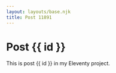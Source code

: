 ```yaml
---
layout: layouts/base.njk
title: Post 11891
---
```


# Post {{ id }}

This is post {{ id }} in my Eleventy project.

